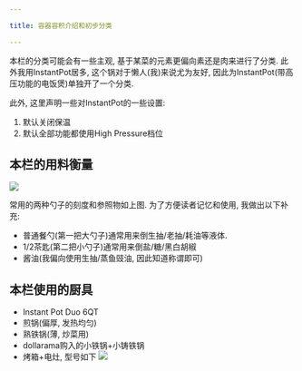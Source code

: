 ```yaml
---

title: 容器容积介绍和初步分类

---
```


本栏的分类可能会有一些主观, 基于某菜的元素更偏向素还是肉来进行了分类. 此外我用InstantPot居多, 这个锅对于懒人(我)来说尤为友好, 因此为InstantPot(带高压功能的电饭煲)单独开了一个分类. 


此外, 这里声明一些对InstantPot的一些设置:
1. 默认关闭保温
2. 默认全部功能都使用High Pressure档位

## 本栏的用料衡量

![](https://r2.asyncx.top/2025/01/31/202501312030996.webp)

常用的两种勺子的刻度和参照物如上图. 为了方便读者记忆和使用, 我做出以下补充:

- 普通餐勺(第一把大勺子)通常用来倒生抽/老抽/耗油等液体.
- 1/2茶匙(第二把小勺子)通常用来倒盐/糖/黑白胡椒
- 酱油(我偏向使用生抽/蒸鱼豉油, 因此知道称谓即可)

## 本栏使用的厨具

- Instant Pot Duo 6QT
- 煎锅(偏厚, 发热均匀)
- 熟铁锅(薄, 炒菜用)
- dollarama购入的小铁锅+小铸铁锅
- 烤箱+电灶, 型号如下
![](https://r2.asyncx.top/2025/01/31/202501312044604.webp)